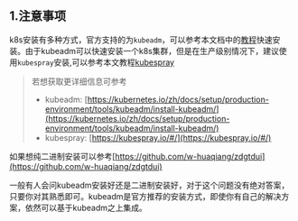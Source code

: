 
## 1.注意事项
k8s安装有多种方式，官方支持的为`kubeadm`，可以参考本文档中的[教程](kubeadm.md)快速安装。由于kubeadm可以快速安装一个k8s集群，但是在生产级别情况下，建议使用`kubespray`安装,可以参考本文教程[kubespray](kubespray.md)

> 若想获取更详细信息可参考
> - kubeadm: [https://kubernetes.io/zh/docs/setup/production-environment/tools/kubeadm/install-kubeadm/](https://kubernetes.io/zh/docs/setup/production-environment/tools/kubeadm/install-kubeadm/)
> - kubespray: [https://kubespray.io/#/](https://kubespray.io/#/)

如果想纯二进制安装可以参考[https://github.com/w-huaqiang/zdgtdui](https://github.com/w-huaqiang/zdgtdui)

一般有人会问kubeadm安装好还是二进制安装好，对于这个问题没有绝对答案，只要你对其熟悉即可。kubeadm是官方推荐的安装方式，即使你有自己的解决方案，依然可以基于kubeadm之上集成。